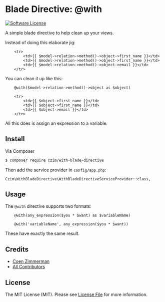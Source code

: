 # Blade Directive: @with

[![Software License][ico-license]](LICENSE.md)

A simple blade directive to help clean up your views.

Instead of doing this elaborate jig:

``` blade
    <tr>
        <td>{{ $model->relation->method()->object->first_name }}</td>
        <td>{{ $model->relation->method()->object->first_name }}</td>
        <td>{{ $model->relation->method()->object->email }}</td>
    </tr>
```

You can clean it up like this:

``` blade
    @with($model->relation->method()->object as $object)

    <tr>
        <td>{{ $object->first_name }}</td>
        <td>{{ $object->first_name }}</td>
        <td>{{ $object->email }}</td>
    </tr>
```

All this does is assign an expression to a variable.


## Install

Via Composer

``` bash
$ composer require czim/with-blade-directive
```

Then add the service provider in `config/app.php`:

    Czim\WithBladeDirective\WithBladeDirectiveServiceProvider::class,
    

## Usage

The `@with` directive supports two formats:

``` blade
    @with(any_expression($you * $want) as $variableName)

    @with('variableName', any_expression($you * $want))
```

These have exactly the same result.


## Credits

- [Coen Zimmerman][link-author]
- [All Contributors][link-contributors]

## License

The MIT License (MIT). Please see [License File](LICENSE.md) for more information.

[ico-version]: https://img.shields.io/packagist/v/czim/with-blade-directive.svg?style=flat-square
[ico-license]: https://img.shields.io/badge/license-MIT-brightgreen.svg?style=flat-square
[ico-downloads]: https://img.shields.io/packagist/dt/czim/with-blade-directive.svg?style=flat-square

[link-packagist]: https://packagist.org/packages/czim/with-blade-directive
[link-downloads]: https://packagist.org/packages/czim/with-blade-directive
[link-author]: https://github.com/czim
[link-contributors]: ../../contributors
